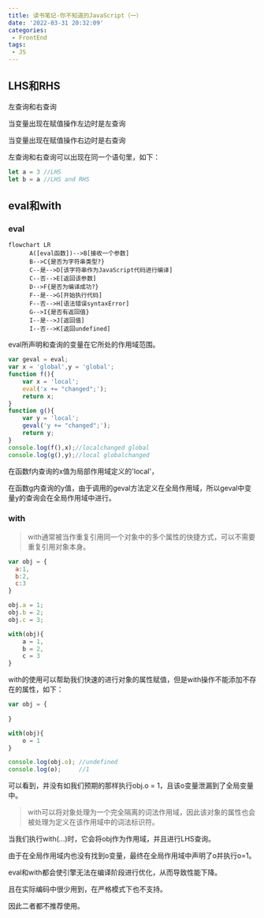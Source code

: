 ```yaml
---
title: 读书笔记-你不知道的JavaScript（一）
date: '2022-03-31 20:32:09'
categories:
 - FrontEnd
tags:
 - JS
---
```


## LHS和RHS

左查询和右查询

当变量出现在赋值操作左边时是左查询

当变量出现在赋值操作右边时是右查询

左查询和右查询可以出现在同一个语句里，如下：

```JavaScript
let a = 3 //LHS
let b = a //LHS and RHS

```



## eval和with

### eval

```Mermaid
flowchart LR
      A([eval函数])-->B[接收一个参数]
      B-->C{是否为字符串类型?}
      C--是-->D[该字符串作为JavaScript代码进行编译]
      C--否-->E[返回该参数]
      D-->F{是否为编译成功?}
      F--是-->G[开始执行代码]
      F--否-->H[语法错误syntaxError]
      G-->I{是否有返回值}
      I--是-->J[返回值]
      I--否-->K[返回undefined]

```

eval所声明和查询的变量在它所处的作用域范围。

```JavaScript
var geval = eval; 
var x = 'global',y = 'global'; 
function f(){
    var x = 'local';
    eval('x += "changed";');
    return x;
}
function g(){
    var y = 'local';
    geval('y += "changed";');
    return y;
}
console.log(f(),x);//localchanged global
console.log(g(),y);//local globalchanged
```

在函数f内查询的x值为局部作用域定义的'local'，

在函数g内查询的y值，由于调用的geval方法定义在全局作用域，所以geval中变量y的查询会在全局作用域中进行。



### with

> with通常被当作重复引用同一个对象中的多个属性的快捷方式，可以不需要重复引用对象本身。

```JavaScript
var obj = {
  a:1,
  b:2,
  c:3
}

obj.a = 1;
obj.b = 2;
obj.c = 3;

with(obj){
    a = 1,
    b = 2,
    c = 3
}
```

with的使用可以帮助我们快速的进行对象的属性赋值，但是with操作不能添加不存在的属性，如下：

```JavaScript
var obj = {
    
}

with(obj){
    o = 1
}

console.log(obj.o); //undefined
console.log(o);     //1

```

可以看到，并没有如我们预期的那样执行obj.o = 1，且该o变量泄漏到了全局变量中。

> with可以将对象处理为一个完全隔离的词法作用域，因此该对象的属性也会被处理为定义在该作用域中的词法标识符。

当我们执行with(...)时，它会将obj作为作用域，并且进行LHS查询。

由于在全局作用域内也没有找到o变量，最终在全局作用域中声明了o并执行o=1。



eval和with都会使引擎无法在编译阶段进行优化，从而导致性能下降。

且在实际编码中很少用到，在严格模式下也不支持。

因此二者都不推荐使用。